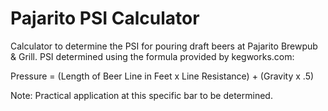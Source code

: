 # Pajarito PSI Calculator

Calculator to determine the PSI for pouring draft beers at Pajarito Brewpub & Grill. PSI determined using the formula provided by kegworks.com:


Pressure = (Length of Beer Line in Feet x Line Resistance) + (Gravity x .5)


Note: Practical application at this specific bar to be determined.


